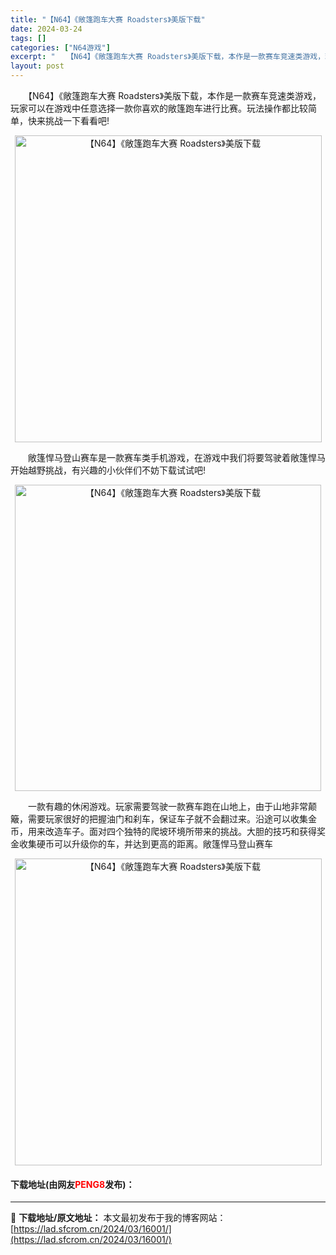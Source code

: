 ```yaml
---
title: "【N64】《敞篷跑车大赛 Roadsters》美版下载"
date: 2024-03-24
tags: []
categories: ["N64游戏"]
excerpt: "　　【N64】《敞篷跑车大赛 Roadsters》美版下载，本作是一款赛车竞速类游戏，玩家可以在游戏中任意选择一款你喜欢的敞篷跑车进行比赛。玩法操作都比较简单，快来挑战一下看看吧! 　　敞篷悍马登山赛车是一款赛车类手机游戏，在游戏中我们将要驾驶着敞篷悍马开始越野挑战，有兴趣的小伙伴们不妨下载试试吧!&hellip;"
layout: post
---
```


 <p>　　【N64】《敞篷跑车大赛 Roadsters》美版下载，本作是一款赛车竞速类游戏，玩家可以在游戏中任意选择一款你喜欢的敞篷跑车进行比赛。玩法操作都比较简单，快来挑战一下看看吧!</p> <p align="center"><img align="" border="0" src="https://lad.sfcrom.cn/wp-content/uploads/2024/03/20240324_660042b6e6b5e.png" width="491" alt="【N64】《敞篷跑车大赛 Roadsters》美版下载" /></p> <p>　　敞篷悍马登山赛车是一款赛车类手机游戏，在游戏中我们将要驾驶着敞篷悍马开始越野挑战，有兴趣的小伙伴们不妨下载试试吧!</p> <p align="center"><img align="" border="0" src="https://lad.sfcrom.cn/wp-content/uploads/2024/03/20240324_660042b7f1ac1.png" width="490" alt="【N64】《敞篷跑车大赛 Roadsters》美版下载" /></p> <p>　　一款有趣的休闲游戏。玩家需要驾驶一款赛车跑在山地上，由于山地非常颠簸，需要玩家很好的把握油门和刹车，保证车子就不会翻过来。沿途可以收集金币，用来改造车子。面对四个独特的爬坡环境所带来的挑战。大胆的技巧和获得奖金收集硬币可以升级你的车，并达到更高的距离。敞篷悍马登山赛车</p> <p align="center"><img align="" border="0" src="https://lad.sfcrom.cn/wp-content/uploads/2024/03/20240324_660042b901255.png" width="491" alt="【N64】《敞篷跑车大赛 Roadsters》美版下载" /></p> <p><h4>下载地址(由网友<font color="red">PENG8</font>发布)：</h4></p> 

---
📖 **下载地址/原文地址：** 本文最初发布于我的博客网站：[https://lad.sfcrom.cn/2024/03/16001/](https://lad.sfcrom.cn/2024/03/16001/)
